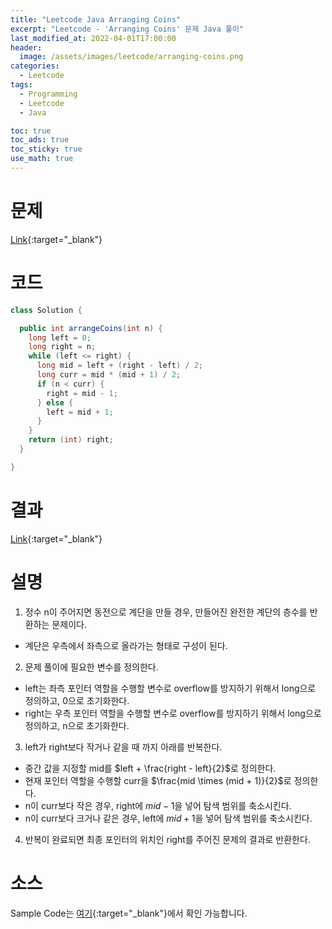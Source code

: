 ```yaml
---
title: "Leetcode Java Arranging Coins"
excerpt: "Leetcode - 'Arranging Coins' 문제 Java 풀이"
last_modified_at: 2022-04-01T17:00:00
header:
  image: /assets/images/leetcode/arranging-coins.png
categories:
  - Leetcode
tags:
  - Programming
  - Leetcode
  - Java

toc: true
toc_ads: true
toc_sticky: true
use_math: true
---
```

# 문제
[Link](https://leetcode.com/problems/arranging-coins/){:target="_blank"}

# 코드
```java
class Solution {

  public int arrangeCoins(int n) {
    long left = 0;
    long right = n;
    while (left <= right) {
      long mid = left + (right - left) / 2;
      long curr = mid * (mid + 1) / 2;
      if (n < curr) {
        right = mid - 1;
      } else {
        left = mid + 1;
      }
    }
    return (int) right;
  }

}
```

# 결과
[Link](https://leetcode.com/submissions/detail/671499742/){:target="_blank"}

# 설명
1. 정수 n이 주어지면 동전으로 계단을 만들 경우, 만들어진 완전한 계단의 층수를 반환하는 문제이다.
- 계단은 우측에서 좌측으로 올라가는 형태로 구성이 된다.

2. 문제 풀이에 필요한 변수를 정의한다.
- left는 좌측 포인터 역할을 수행할 변수로 overflow를 방지하기 위해서 long으로 정의하고, 0으로 초기화한다.
- right는 우측 포인터 역할을 수행할 변수로 overflow를 방지하기 위해서 long으로 정의하고, n으로 초기화한다.

3. left가 right보다 작거나 같을 때 까지 아래를 반복한다.
- 중간 값을 지정할 mid를 $left + \frac{right - left}{2}$로 정의한다.
- 현재 포인터 역할을 수행할 curr을 $\frac{mid \times (mid + 1)}{2}$로 정의한다.
- n이 curr보다 작은 경우, right에 $mid - 1$을 넣어 탐색 범위를 축소시킨다.
- n이 curr보다 크거나 같은 경우, left에 $mid + 1$을 넣어 탐색 범위를 축소시킨다.

4. 반복이 완료되면 최종 포인터의 위치인 right를 주어진 문제의 결과로 반환한다.

# 소스
Sample Code는 [여기](https://github.com/GracefulSoul/leetcode/blob/master/src/main/java/gracefulsoul/problems/ArrangingCoins.java){:target="_blank"}에서 확인 가능합니다.